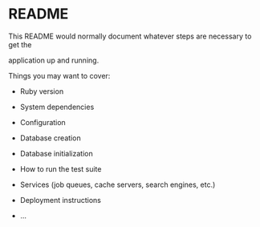 # README

This README would normally document whatever steps are necessary to get the                     

application up and running.        

Things you may want to cover:                                                                        
                              
* Ruby version              
  
* System dependencies                                                    
                              
* Configuration           
    
* Database creation    
  
* Database initialization      

* How to run the test suite

* Services (job queues, cache servers, search engines, etc.)

* Deployment instructions
  
* ...
